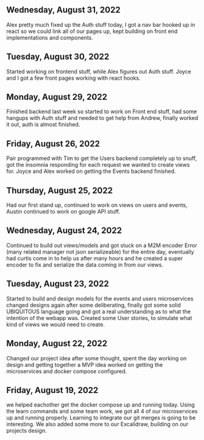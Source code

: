 ## Wednesday, August 31, 2022
Alex pretty much fixed up the Auth stuff today, 
I got a nav bar hooked up in react so we could link all of our pages up, kept building on front end implementations and components. 

## Tuesday, August 30, 2022
Started working on frontend stuff, while Alex figures out Auth stuff. 
Joyce and I got a few front pages working with react hooks.

## Monday, August 29, 2022
Finished backend last week so started to work on Front end stuff, had some hangups with Auth stuff and needed to get help from Andrew, finally worked it out, auth is almost finished.

## Friday, August 26, 2022
Pair programmed with Tim to get the Users backend completely up to snuff, got the insomnia responding for each request we wanted to create views for. Joyce and Alex worked on getting the Events backend finished.

## Thursday, August 25, 2022
Had our first stand up, continued to work on views on users and events, Austin continued to work on google API stuff.
## Wednesday, August 24, 2022
Continued to build out views/models and got stuck on a M2M encoder Error (many related manager not json serializeable) for the entire day, eventually had curtis come in to help us after many hours and he created a super encoder to fix and serialize the data coming in from our views. 
## Tuesday, August 23, 2022
Started to build and design models for the events and users microservices
changed designs again after some deliberating, finally got some solid UBIQUITOUS language going and got a real understanding as to what the intention of the webapp was. Created some User stories, to simulate what kind of views we would need to create. 
## Monday, August 22, 2022
Changed our project idea after some thought,
spent the day working on design and getting together a MVP idea
worked on getting the microservices and docker compose configured. 

## Friday, August 19, 2022
we helped eachother get the docker compose up and running today. Using the learn commands and some team work, we got all 4 of our microservices up and running properly. Learning to integrate our git merges is going to be interesting. We also added some more to our Excalidraw, building on our projects design.
